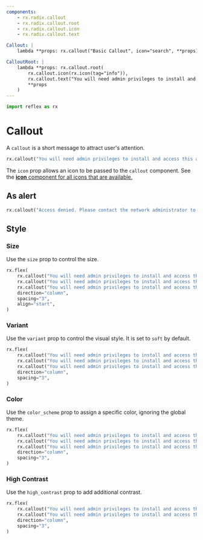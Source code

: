 ```yaml
---
components:
    - rx.radix.callout
    - rx.radix.callout.root
    - rx.radix.callout.icon
    - rx.radix.callout.text

Callout: |
    lambda **props: rx.callout("Basic Callout", icon="search", **props)

CalloutRoot: |
    lambda **props: rx.callout.root(
        rx.callout.icon(rx.icon(tag="info")),
        rx.callout.text("You will need admin privileges to install and access this application."),
        **props
    )
---
```



```python exec
import reflex as rx
```

# Callout

A `callout` is a short message to attract user's attention.

```python demo
rx.callout("You will need admin privileges to install and access this application.", icon="info")
```

The `icon` prop allows an icon to be passed to the `callout` component. See the [**icon** component for all icons that are available.](/docs/library/datadisplay/icon/)

## As alert

```python demo
rx.callout("Access denied. Please contact the network administrator to view this page.", icon="triangle_alert", color_scheme="red", role="alert")
```

## Style

### Size

Use the `size` prop to control the size.

```python demo
rx.flex(
    rx.callout("You will need admin privileges to install and access this application.", icon="info", size="3",),
    rx.callout("You will need admin privileges to install and access this application.", icon="info", size="2",),
    rx.callout("You will need admin privileges to install and access this application.", icon="info", size="1",),
    direction="column",
    spacing="3",
    align="start",
)
```

### Variant

Use the `variant` prop to control the visual style. It is set to `soft` by default.

```python demo
rx.flex(
    rx.callout("You will need admin privileges to install and access this application.", icon="info", variant="soft",),
    rx.callout("You will need admin privileges to install and access this application.", icon="info", variant="surface",),
    rx.callout("You will need admin privileges to install and access this application.", icon="info", variant="outline",),
    direction="column",
    spacing="3",
)
```

### Color

Use the `color_scheme` prop to assign a specific color, ignoring the global theme.

```python demo
rx.flex(
    rx.callout("You will need admin privileges to install and access this application.", icon="info", color_scheme="blue",),
    rx.callout("You will need admin privileges to install and access this application.", icon="info", color_scheme="green",),
    rx.callout("You will need admin privileges to install and access this application.", icon="info", color_scheme="red",),
    direction="column",
    spacing="3",
)
```

### High Contrast

Use the `high_contrast` prop to add additional contrast.

```python demo
rx.flex(
    rx.callout("You will need admin privileges to install and access this application.", icon="info",),
    rx.callout("You will need admin privileges to install and access this application.", icon="info", high_contrast=True,),
    direction="column",
    spacing="3",
)
```
